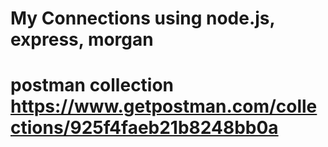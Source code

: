 # My Connections using node.js, express, morgan
# postman collection https://www.getpostman.com/collections/925f4faeb21b8248bb0a
